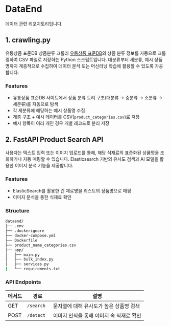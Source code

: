 # DataEnd
데이터 관련 리포지토리입니다.

## 1. crawling.py
유통상품 표준DB 상품분류 크롤러
[유통상품 표준DB](https://www.allproductkorea.or.kr/products/database/category)의 상품 분류 정보를 자동으로 크롤링하여 CSV 파일로 저장하는 Python 스크립트입니다. 
대분류부터 세분류, 예시 상품명까지 계층적으로 수집하여 데이터 분석 또는 머신러닝 학습에 활용할 수 있도록 가공합니다.

### Features
- 유통상품 표준DB 사이트에서 상품 분류 트리 구조(대분류 → 중분류 → 소분류 → 세분류)를 자동으로 탐색
- 각 세분류에 해당하는 예시 상품명 수집
- 계층 구조 + 예시 데이터를 CSV(`product_categories.csv`)로 저장
- 예시 항목이 여러 개인 경우 개별 레코드로 분리 저장

## 2. FastAPI Product Search API
사용자는 텍스트 입력 또는 이미지 업로드를 통해, 해당 식재료의 표준화된 상품명을 조회하거나 자동 매핑할 수 있습니다.
Elasticsearch 기반의 유사도 검색과 AI 모델을 활용한 이미지 분석 기능을 제공합니다.

### Features
- ElasticSearch를 활용한 긴 재료명을 리스트의 상품명으로 매핑
- 이미지 분석을 통한 식재료 확인

### Structure
```bash
dataend/
├── .env
├── .dockerignore
├── docker-compose.yml
├── Dockerfile
├── product_name_categories.csv
├── app/
│   ├── main.py
│   ├── bulk_index.py
│   ├── services.py
|   └── requirements.txt
```

### API Endpoints

| 메서드 | 경로                           | 설명                   |
|--------|--------------------------------|------------------------|
| GET    | `/search`                      | 문자열에 대해 유사도가 높은 상품명 검색         |
| POST    | `/detect `                      | 이미지 인식을 통해 이미지 속 식재료 확인         |
